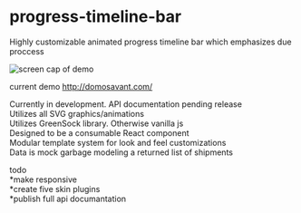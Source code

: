 # progress-timeline-bar
Highly customizable animated progress timeline bar which emphasizes due proccess

![screen cap of demo](https://raw.githubusercontent.com/domotang/progress-timeline-bar/master/ptb.jpg)

current demo
http://domosavant.com/

Currently in development. API documentation pending release\
Utilizes all SVG graphics/animations\
Utilizes GreenSock library. Otherwise vanilla js\
Designed to be a consumable React component\
Modular template system for look and feel customizations\
Data is mock garbage modeling a returned list of shipments

todo\
*make responsive\
*create five skin plugins\
*publish full api documantation
